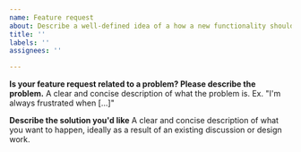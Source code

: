 ```yaml
---
name: Feature request
about: Describe a well-defined idea of a how a new functionality should work
title: ''
labels: ''
assignees: ''

---
```


<!-- Is your feature request not fully defined yet, are there pending questions in how to address the problem, or are you simply looking to find a way to do something with the application? Use the "Discussions" tab at the top of this page to ask your questions or brainstorm ideas, before filing a feature request. Feature requests should be ideas that have been precisely fleshed out.

If you submit a feature request in the issues tracker (here), provide a *usage scenario*, imagining how the feature would be used (ideally inputs, a sequence of commands, and the desired outcome). Also, provide references to any theoretical work to help the reader better understand the feature.
-->
**Is your feature request related to a problem? Please describe the problem.**
A clear and concise description of what the problem is. Ex. "I'm always frustrated when [...]"

**Describe the solution you'd like**
A clear and concise description of what you want to happen, ideally as a result of an existing discussion or design work.
